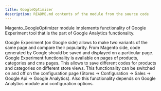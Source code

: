```yaml
---
title: GoogleOptimizer
description: README.md contents of the module from the source code
---
```


Magento_GoogleOptimizer module implements functionality of Google Experiment tool that is the part of Google Analytics functionality.

Google Experiment (on Google side) allows to make two variants of the same page and compare their popularity. 
From Magento side, code generated by Google should be saved and displayed on a particular page.
Google Experiment functionality is available on pages of products, categories and cms pages. 
This allows to save different codes for products and categories on different store views.
This functionality can be switched on and off on the configuration page (Stores -> Configuration -> Sales -> Google Api -> Google Analytics).
Also this functionality depends on Google Analytics module and configuration options.
